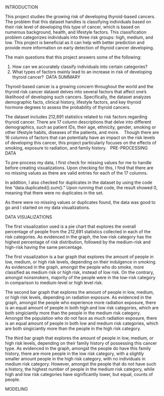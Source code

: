 INTRODUCTION

This project studies the growing risk of developing thyroid-based cancers. The problem that this dataset handles is classifying individuals based on their risk level of developing this type of cancer, which is based on numerous background, health, and lifestyle factors. This classification problem categorizes individuals into three risk groups: high, medium, and low. This project is beneficial as it can help with better prediction and provide more information on early detection of thyroid cancer developing. 

The main questions that this project answers some of the following:​
1. How can we accurately classify individuals into certain categories?
2. What types of factors mainly lead to an increase in risk of developing thyroid cancer?
​
DATA SUMMARY

Thyroid-based cancer is a growing concern throughout the world and the thyroid risk cancer dataset delves into several factors that affect one’s likelihood of developing such cancers. Specifically, the dataset analyzes demographic facts, clinical history, lifestyle factors, and key thyroid hormone degrees to assess the probability of thyroid cancers. 

The dataset includes 212,691 statistics related to risk factors regarding thyroid cancer. There are 17 column descriptions that delve into different demographics, such as patient IDs, their age, ethnicity, gender, smoking or other lifestyle habits, diseases of the patients, and more.  
​
Though there are 16 columns of factors that can potentially have an impact on the risk levels of developing this cancer, this project particularly focuses on the effects of smoking, exposure to radiation, and family history. 
​
PRE-PROCESSING DATA

To pre-process my data, I first check for missing values for me to handle before creating visualizations. Upon checking for this, I find that there are
no missing values as there are valid entries for each of the 17 columns. 

In addition, I also checked for duplicates in the dataset by using the code line “data.duplicated().sum().” Upon running that code, the result
showed 0, meaning that there were no duplicates in the set. 

As there were no missing values or duplicates found, the data was good to go and I started on my data visualizations.

DATA VISUALIZATIONS

The first visualization used is a pie chart that explores the overall percentage of people from the 212,691 statistics collected in each of the risk categories. As evidenced in the graph, the low-risk category has the highest percentage of risk distribution, followed by the medium-risk and high-risk having the same percentage.

The first visualization is a bar graph that explores the amount of people in low, medium, or high risk levels, depending on their indulgence in smoking. As evidenced in the graph, amongst the people who do smoke, more classified as medium risk or high risk, instead of low risk. On the contrary, amongst nonsmokers, majority of the people were in the low-risk category in comparison to medium-level or high level risk. 

The second bar graph that explores the amount of people in low, medium, or high risk levels, depending on radiation exposure. As evidenced in the graph, amongst the people who experience more radiation exposure, there is an equal amount of people in both high and low risk categories, which are both singiciantly more than the people in the medium risk category. Amongst the population who do not face as much radiation exposure, there is an equal amount of people in both low and medium risk categories, which are both singiciantly more than the people in the high risk category. 

The third bar graph that explores the amount of people in low, medium, or high risk levels, depending on their family history of possessing this cancer type. As evidenced in the graph, amongst the people do have this family history, there are more people in the low risk category, with a slightly smaller amount people in the high risk category, with no individuals in medium risk category. However, amongst the people that do not have such a history, the highest number of people in the medium risk category, while high and low risk categories have significantly lower, but equal, counts of people. 

MODELING


​
​
